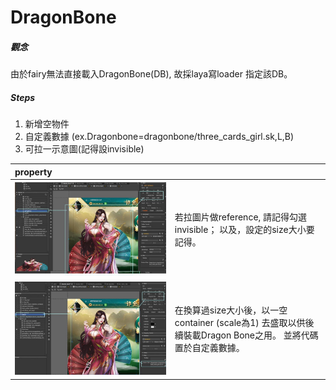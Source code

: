 # DragonBone

##### 觀念

由於fairy無法直接載入DragonBone\(DB\), 故採laya寫loader 指定該DB。

##### Steps

1. 新增空物件
2. 自定義數據 \(ex.Dragonbone=dragonbone/three\_cards\_girl.sk,L,B\)
3. 可拉一示意圖\(記得設invisible\)

| property |  |
| :--- | :--- |
| ![my caption](.gitbook/assets/dbone01_1.jpg) | 若拉圖片做reference, 請記得勾選invisible； 以及，設定的size大小要記得。 |
| ![](.gitbook/assets/dbone01_2.jpg) | 在換算過size大小後，以一空container \(scale為1\) 去盛取以供後續裝載Dragon Bone之用。 並將代碼置於自定義數據。 |



